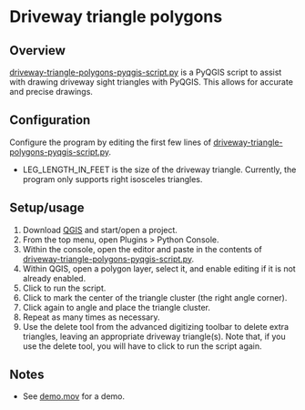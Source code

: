 # Driveway triangle polygons

## Overview
[driveway-triangle-polygons-pyqgis-script.py](driveway-triangle-polygons-pyqgis-script.py) is a PyQGIS script to assist with drawing driveway sight triangles with PyQGIS. This allows for accurate and precise drawings.

## Configuration
Configure the program by editing the first few lines of [driveway-triangle-polygons-pyqgis-script.py](driveway-triangle-polygons-pyqgis-script.py).

- LEG_LENGTH_IN_FEET is the size of the driveway triangle. Currently, the program only supports right isosceles triangles.

## Setup/usage
1. Download [QGIS](https://www.qgis.org/en/site/) and start/open a project.
2. From the top menu, open Plugins > Python Console.
3. Within the console, open the editor and paste in the contents of [driveway-triangle-polygons-pyqgis-script.py](driveway-triangle-polygons-pyqgis-script.py).
4. Within QGIS, open a polygon layer, select it, and enable editing if it is not already enabled.
5. Click to run the script.
6. Click to mark the center of the triangle cluster (the right angle corner).
7. Click again to angle and place the triangle cluster.
8. Repeat as many times as necessary.
9. Use the delete tool from the advanced digitizing toolbar to delete extra triangles, leaving an appropriate driveway triangle(s). Note that, if you use the delete tool, you will have to click to run the script again.

## Notes
- See [demo.mov](demo.mov) for a demo.
